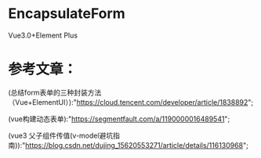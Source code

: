 # EncapsulateForm
Vue3.0+Element Plus
# 参考文章：
(总结form表单的三种封装方法（Vue+ElementUI）):"https://cloud.tencent.com/developer/article/1838892";

(vue构建动态表单):"https://segmentfault.com/a/1190000016489541";

(vue3 父子组件传值(v-model避坑指南)):"https://blog.csdn.net/dujing_15620553271/article/details/116130968";

